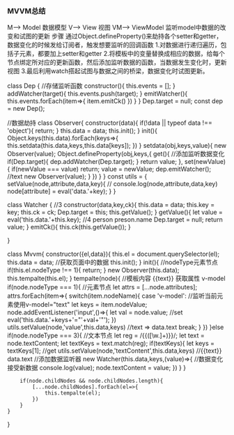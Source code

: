 ### MVVM总结
   M-->  Model  数据模型 
   V-->  View    视图
   VM-->  ViewModel  监听model中数据的改变和试图的更新
   步骤
   通过Object.defineProperty()来劫持各个setter和getter，数据变化的时候发给订阅者，触发想要监听的回调函数
   1.对数据进行递归遍历，包括子元素，都要加上setter和getter 
   2.将模板中的变量替换成相应的数据，给每个节点绑定所对应的更新函数，然后添加监听数据的函数，当数据发生变化时，更新视图
   3.最后利用watch搭起试图与数据之间的桥梁，数据变化时试图更新。


   class Dep {  //存储监听函数
    constructor(){
        this.events = [];
    }
    addWatcher(target){
        this.events.push(target);
    }
    emitWatcher(){
        this.events.forEach(item=>{
            item.emitCk()
        })
    }
}
Dep.target = null;
const dep = new Dep();

//数据劫持
class Observer{
    constructor(data){
        if(!data || typeof data !== 'object'){
            return;
        }
        this.data = data;
        this.init();
    }
    init(){
        Object.keys(this.data).forEach(keys=>{
            this.setdata(this.data,keys,this.data[keys]);
        })
    }
    setdata(obj,keys,value){
        new Observer(value);
        Object.defineProperty(obj,keys,{
            get(){
                //添加监听数据变化
                if(Dep.target){
                    dep.addWatcher(Dep.target);
                }
                return value;
            },
            set(newValue){
                if(newValue === value) return;
                value = newValue;
                dep.emitWatcher();  //text
                new Observer(value);
            }
        })
    }
}
const utils = {
    setValue(node,attribute,data,key){
        // console.log(node,attribute,data,key)
        node[attribute] = eval('data.'+key);
    }
}



class Watcher {  //3
    constructor(data,key,ck){
        this.data = data;
        this.key = key;
        this.ck = ck;
        Dep.target = this; 
        this.getValue();
    }
    getValue(){
        let value = eval('this.data.'+this.key); //4 person preson.name
        Dep.target = null;
        return value;
    }
    emitCk(){
        this.ck(this.getValue());
    }

}


class Mvvm{
    constructor({el,data}){
        this.el = document.querySelector(el);
        this.data = data; //获取页面中的数据
        this.init();
    }
    init(){
        //nodeType元素节点
        if(this.el.nodeType !== 1){
            return;
        }
        new Observer(this.data);
        this.tempalte(this.el);
    }
    tempalte(node){
        //模板内容 {{text}} 获取属性 v-model
        if(node.nodeType === 1){ //元素节点
            let attrs = [...node.attributes];
            attrs.forEach(item=>{
                switch(item.nodeName){
                    case 'v-model':
                        //监听当前元素使用v-model="text"
                        let keys = item.nodeValue; 
                        node.addEventListener('input',()=>{
                            let val = node.value;
                            //set
                            eval('this.data.'+keys+'="'+val+'"');
                        })
                        utils.setValue(node,'value',this.data,keys)
                        //text => data.text
                    break;
                }
            })
        }else if(node.nodeType === 3){  //文本节点
            let reg = /\{\{([\w\.]+)\}\}/;
            let text = node.textContent;
            let textKeys = text.match(reg);
            if(textKeys){
                let keys = textKeys[1]; //get
                utils.setValue(node,'textContent',this.data,keys)
                //{{text}} data.text
                //添加数据监听器
                new Watcher(this.data,keys,(value)=>{  //数据变化 接受新数据
                    console.log(value);
                    node.textContent = value;
                })
            }
        }
        
        if(node.childNodes && node.childNodes.length){
            [...node.childNodes].forEach(el=>{
                this.tempalte(el);
            })
        }
    }
}
